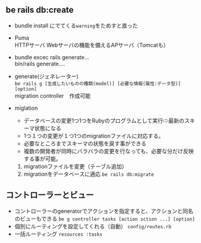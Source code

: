 ## be rails db:create
- bundle install にでてくる`warning`をためすと直った

- Puma  
HTTPサーバ
Webサーバの機能を備えるAPサーバ（Tomcatも）

- bundle excec rails generate...  
bin/rails generate....

- generate(ジェネレーター)  
`be rails g [生成したいものの種類(model)] [必要な情報(属性:データ型)] [option]`  
migration controller　作成可能

- miglation
    - データベースの変更1つ1つをRubyのプログラムとして実行⇨最新のスキーマ状態になる
    - 1つ１つの変更が１つ1つのmigrationファイルに対応する。
    - 必要なところまでスキーマの状態を戻す事ができる
    - 複数の開発者が同時にバラバラの変更を行なっても、必要な分だけ反映する事が可能。
    1. migrationファイルを変更（テーブル追加）
    1. migrationをデータベースに適応
`be rails db:migrate`  

##  コントローラーとビュー
- コントローラーのgeneratorでアクションを指定すると、アクションと同名のビューもできる
`be g controller tasks [action sction ...] [option] `
- 個別にルーティングを設定してくれる（自動）
`config/routes.rb`
- 一括ルーティング
`resources :tasks`


